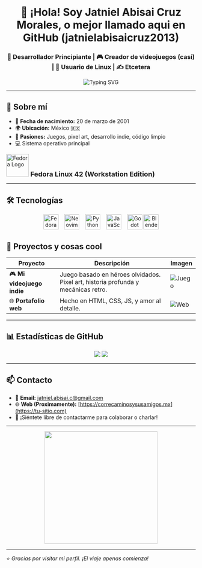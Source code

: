 
<h1 align="center">👋 ¡Hola! Soy Jatniel Abisai Cruz Morales, o mejor llamado aqui en GitHub (jatnielabisaicruz2013)</h1>
<h3 align="center">🧠 Desarrollador Principiante | 🎮 Creador de videojuegos (casi) | 🐧 Usuario de Linux | ✍️ Etcetera</h3>

<p align="center">
  <img src="https://readme-typing-svg.demolab.com?font=Fira+Code&size=22&pause=1000&color=00A3FF&center=true&vCenter=true&width=500&lines=🚀+Apasionado+por+la+tecnología;🎨+Diseñador+de+mundos+digitales;🌌+Soñador+y+constructor" alt="Typing SVG" />
</p>

---

## 👤 Sobre mí

- 🎂 **Fecha de nacimiento:** 20 de marzo de 2001  
- 🌍 **Ubicación:** México 🇲🇽  
- 🧩 **Pasiones:** Juegos, pixel art, desarrollo indie, código limpio  
- 💻 Sistema operativo principal

<p align="left">
  <img src="https://upload.wikimedia.org/wikipedia/commons/3/3f/Fedora_logo.svg" alt="Fedora Logo" width="60"/>
  <strong style="font-size: 18px;"> Fedora Linux 42 (Workstation Edition)</strong>
</p>


---

## 🛠️ Tecnologías

<div align="center">

<img src="https://upload.wikimedia.org/wikipedia/commons/3/3f/Fedora_logo.svg" alt="Fedora" width="40"/>
&nbsp;&nbsp;
<img src="https://cdn.jsdelivr.net/gh/devicons/devicon/icons/neovim/neovim-original.svg" width="40" alt="Neovim"/>
&nbsp;&nbsp;
<img src="https://cdn.jsdelivr.net/gh/devicons/devicon/icons/python/python-original.svg" width="40" alt="Python"/>
&nbsp;&nbsp;
<img src="https://cdn.jsdelivr.net/gh/devicons/devicon/icons/javascript/javascript-original.svg" width="40" alt="JavaScript"/>
&nbsp;&nbsp;
<img src="https://cdn.jsdelivr.net/gh/devicons/devicon/icons/godot/godot-original.svg" width="40" alt="Godot"/>
<img src="https://upload.wikimedia.org/wikipedia/commons/3/3c/Logo_Blender.svg" width="40" alt="Blender (apenas comenzando UnU)">

</div>

## 📸 Proyectos y cosas cool

| Proyecto | Descripción | Imagen |
|---------|-------------|--------|
| 🎮 **Mi videojuego indie** | Juego basado en héroes olvidados. Pixel art, historia profunda y mecánicas retro. | ![Juego](https://media.giphy.com/media/3o7abKhOpu0NwenH3O/giphy.gif) |
| 🌐 **Portafolio web** | Hecho en HTML, CSS, JS, y amor al detalle. | ![Web](https://media.giphy.com/media/qgQUggAC3Pfv687qPC/giphy.gif) |

---

## 📊 Estadísticas de GitHub

<p align="center">
  <img src="https://github-readme-stats.vercel.app/api?username=tu-usuario&show_icons=true&theme=tokyonight&hide=issues" />
  <img src="https://github-readme-streak-stats.herokuapp.com/?user=tu-usuario&theme=tokyonight" />
</p>

---

## 📫 Contacto

- 💌 **Email:** [jatniel.abisai.c@gmail.com](mailto:jatniel.abisai.c@gmail.com)
- 🌐 **Web (Proximamente):** [https://correcaminosysusamigos.mx](https://tu-sitio.com)
- 💬 ¡Siéntete libre de contactarme para colaborar o charlar!

---

<p align="center">
  <img src="https://media.giphy.com/media/ZVik7pBtu9dNS/giphy.gif" width="300" />
</p>

---

⭐ *Gracias por visitar mi perfil. ¡El viaje apenas comienza!*

